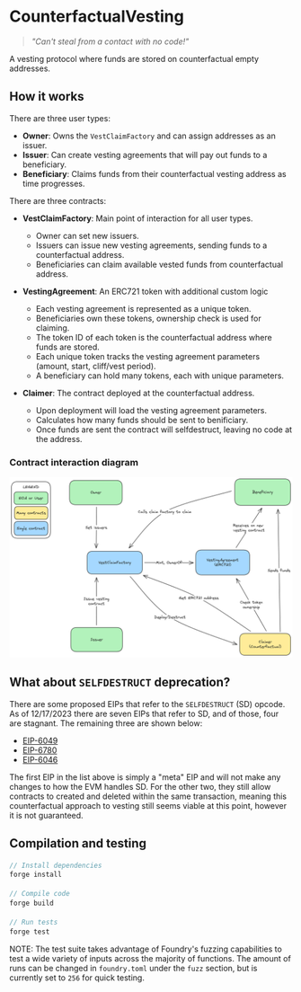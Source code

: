 # CounterfactualVesting

> _"Can't steal from a contact with no code!"_

A vesting protocol where funds are stored on counterfactual empty addresses.

## How it works

There are three user types: 

- **Owner**: Owns the `VestClaimFactory` and can assign addresses as an issuer.
- **Issuer**: Can create vesting agreements that will pay out funds to a beneficiary.
- **Beneficiary**: Claims funds from their counterfactual vesting address as time progresses.

There are three contracts:

- **VestClaimFactory**: Main point of interaction for all user types.

    - Owner can set new issuers.
    - Issuers can issue new vesting agreements, sending funds to a counterfactual address.
    - Beneficiaries can claim available vested funds from counterfactual address.

- **VestingAgreement**: An ERC721 token with additional custom logic
    - Each vesting agreement is represented as a unique token.
    - Beneficiaries own these tokens, ownership check is used for claiming.
    - The token ID of each token is the counterfactual address where funds are stored.
    - Each unique token tracks the vesting agreement parameters (amount, start, cliff/vest period).
    - A beneficiary can hold many tokens, each with unique parameters.
    

- **Claimer**: The contract deployed at the counterfactual address.
    - Upon deployment will load the vesting agreement parameters.
    - Calculates how many funds should be sent to benificiary.
    - Once funds are sent the contract will selfdestruct, leaving no code at the address.

### Contract interaction diagram

![SVG Image](./assets/protocol-overview.png)

## What about `SELFDESTRUCT` deprecation?

There are some proposed EIPs that refer to the `SELFDESTRUCT` (SD) opcode. As of 12/17/2023 there are seven EIPs that refer to SD, and of those, four are stagnant. The remaining three are shown below:
- [EIP-6049](https://eips.ethereum.org/EIPS/eip-6049)
- [EIP-6780](https://eips.ethereum.org/EIPS/eip-6780)
- [EIP-6046](https://eips.ethereum.org/EIPS/eip-6046)

The first EIP in the list above is simply a "meta" EIP and will not make any changes to how the EVM handles SD. For the other two, they still allow contracts to created and deleted within the same transaction, meaning this counterfactual approach to vesting still seems viable at this point, however it is not guaranteed.

## Compilation and testing

```rust
// Install dependencies
forge install

// Compile code
forge build

// Run tests
forge test
```

NOTE: The test suite takes advantage of Foundry's fuzzing capabilities to test a wide variety of inputs across the majority of functions. The amount of runs can be changed in `foundry.toml` under the `fuzz` section, but is currently set to `256` for quick testing.
